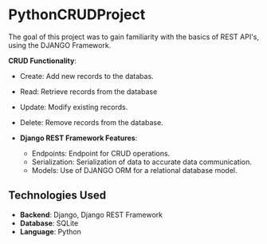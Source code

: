 # PythonCRUDProject
The goal of this project was to gain familiarity with the basics of REST API's, using the DJANGO Framework. 

 **CRUD Functionality**:  
  - Create: Add new records to the databas.  
  - Read: Retrieve records from the database
  - Update: Modify existing records.  
  - Delete: Remove records from the database.

- **Django REST Framework Features**:  
  - Endpoints: Endpoint for CRUD operations.  
  - Serialization: Serialization of data to accurate data communication.  
  - Models: Use of DJANGO ORM for a relational database model.  

## Technologies Used

- **Backend**: Django, Django REST Framework  
- **Database**: SQLite
- **Language**: Python  
